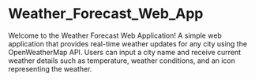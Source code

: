 # Weather_Forecast_Web_App
Welcome to the Weather Forecast Web Application! A simple web application that provides real-time weather updates for any city using the OpenWeatherMap API. Users can input a city name and receive current weather details such as temperature, weather conditions, and an icon representing the weather.

